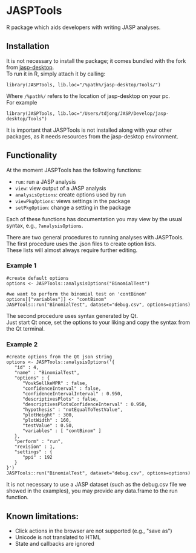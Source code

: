 # JASPTools
R package which aids developers with writing JASP analyses.

## Installation
It is not necessary to install the package; it comes bundled with the fork from [jasp-desktop](https://github.com/jasp-stats/jasp-desktop/).  
To run it in R, simply attach it by calling:

`library(JASPTools, lib.loc="/%path%/jasp-desktop/Tools/")`

Where `/%path%/` refers to the location of jasp-desktop on your pc.  
For example

`library(JASPTools, lib.loc="/Users/tdjong/JASP/Develop/jasp-desktop/Tools")`

It is important that JASPTools is not installed along with your other packages, as it needs resources from the jasp-desktop environment.

## Functionality
At the moment JASPTools has the following functions:
- `run`: run a JASP analysis
- `view`: view output of a JASP analysis
- `analysisOptions`: create options used by run
- `viewPkgOptions`: views settings in the package
- `setPkgOption`: change a setting in the package

Each of these functions has documentation you may view by the usual syntax, e.g., `?analysisOptions`.

There are two general procedures to running analyses with JASPTools.  
The first procedure uses the .json files to create option lists.  
These lists will almost always require further editing.
### Example 1
```
#create default options
options <- JASPTools::analysisOptions("BinomialTest")

#we want to perform the binomial test on 'contBinom'
options[["variables"]] <- "contBinom"
JASPTools::run("BinomialTest", dataset="debug.csv", options=options)
```

The second procedure uses syntax generated by Qt.  
Just start Qt once, set the options to your liking and copy the syntax from the Qt terminal.
### Example 2
```
#create options from the Qt json string
options <- JASPTools::analysisOptions('{
   "id" : 4,
   "name" : "BinomialTest",
   "options" : {
      "VovkSellkeMPR" : false,
      "confidenceInterval" : false,
      "confidenceIntervalInterval" : 0.950,
      "descriptivesPlots" : false,
      "descriptivesPlotsConfidenceInterval" : 0.950,
      "hypothesis" : "notEqualToTestValue",
      "plotHeight" : 300,
      "plotWidth" : 160,
      "testValue" : 0.50,
      "variables" : [ "contBinom" ]
   },
   "perform" : "run",
   "revision" : 1,
   "settings" : {
      "ppi" : 192
   }
}')
JASPTools::run("BinomialTest", dataset="debug.csv", options=options)
```

It is not necessary to use a JASP dataset (such as the debug.csv file we showed in the examples), you may provide any data.frame to the run function.


## Known limitations:
- Click actions in the browser are not supported (e.g., "save as")
- Unicode is not translated to HTML
- State and callbacks are ignored
